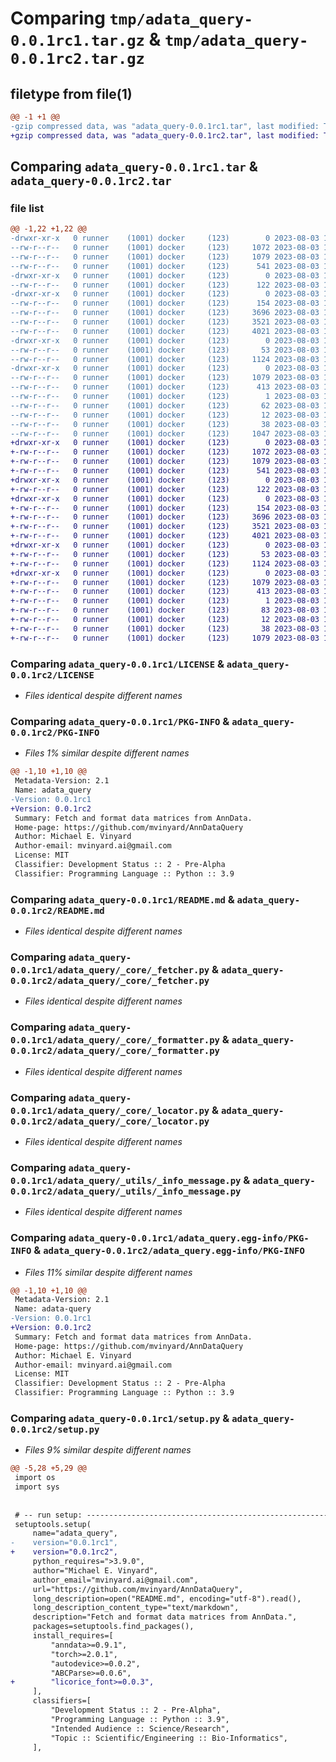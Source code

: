 # Comparing `tmp/adata_query-0.0.1rc1.tar.gz` & `tmp/adata_query-0.0.1rc2.tar.gz`

## filetype from file(1)

```diff
@@ -1 +1 @@
-gzip compressed data, was "adata_query-0.0.1rc1.tar", last modified: Thu Aug  3 14:28:03 2023, max compression
+gzip compressed data, was "adata_query-0.0.1rc2.tar", last modified: Thu Aug  3 14:33:41 2023, max compression
```

## Comparing `adata_query-0.0.1rc1.tar` & `adata_query-0.0.1rc2.tar`

### file list

```diff
@@ -1,22 +1,22 @@
-drwxr-xr-x   0 runner    (1001) docker     (123)        0 2023-08-03 14:28:03.038113 adata_query-0.0.1rc1/
--rw-r--r--   0 runner    (1001) docker     (123)     1072 2023-08-03 14:27:53.000000 adata_query-0.0.1rc1/LICENSE
--rw-r--r--   0 runner    (1001) docker     (123)     1079 2023-08-03 14:28:03.038113 adata_query-0.0.1rc1/PKG-INFO
--rw-r--r--   0 runner    (1001) docker     (123)      541 2023-08-03 14:27:53.000000 adata_query-0.0.1rc1/README.md
-drwxr-xr-x   0 runner    (1001) docker     (123)        0 2023-08-03 14:28:03.038113 adata_query-0.0.1rc1/adata_query/
--rw-r--r--   0 runner    (1001) docker     (123)      122 2023-08-03 14:27:53.000000 adata_query-0.0.1rc1/adata_query/__init__.py
-drwxr-xr-x   0 runner    (1001) docker     (123)        0 2023-08-03 14:28:03.038113 adata_query-0.0.1rc1/adata_query/_core/
--rw-r--r--   0 runner    (1001) docker     (123)      154 2023-08-03 14:27:53.000000 adata_query-0.0.1rc1/adata_query/_core/__init__.py
--rw-r--r--   0 runner    (1001) docker     (123)     3696 2023-08-03 14:27:53.000000 adata_query-0.0.1rc1/adata_query/_core/_fetcher.py
--rw-r--r--   0 runner    (1001) docker     (123)     3521 2023-08-03 14:27:53.000000 adata_query-0.0.1rc1/adata_query/_core/_formatter.py
--rw-r--r--   0 runner    (1001) docker     (123)     4021 2023-08-03 14:27:53.000000 adata_query-0.0.1rc1/adata_query/_core/_locator.py
-drwxr-xr-x   0 runner    (1001) docker     (123)        0 2023-08-03 14:28:03.038113 adata_query-0.0.1rc1/adata_query/_utils/
--rw-r--r--   0 runner    (1001) docker     (123)       53 2023-08-03 14:27:53.000000 adata_query-0.0.1rc1/adata_query/_utils/__init__.py
--rw-r--r--   0 runner    (1001) docker     (123)     1124 2023-08-03 14:27:53.000000 adata_query-0.0.1rc1/adata_query/_utils/_info_message.py
-drwxr-xr-x   0 runner    (1001) docker     (123)        0 2023-08-03 14:28:03.038113 adata_query-0.0.1rc1/adata_query.egg-info/
--rw-r--r--   0 runner    (1001) docker     (123)     1079 2023-08-03 14:28:02.000000 adata_query-0.0.1rc1/adata_query.egg-info/PKG-INFO
--rw-r--r--   0 runner    (1001) docker     (123)      413 2023-08-03 14:28:03.000000 adata_query-0.0.1rc1/adata_query.egg-info/SOURCES.txt
--rw-r--r--   0 runner    (1001) docker     (123)        1 2023-08-03 14:28:02.000000 adata_query-0.0.1rc1/adata_query.egg-info/dependency_links.txt
--rw-r--r--   0 runner    (1001) docker     (123)       62 2023-08-03 14:28:02.000000 adata_query-0.0.1rc1/adata_query.egg-info/requires.txt
--rw-r--r--   0 runner    (1001) docker     (123)       12 2023-08-03 14:28:02.000000 adata_query-0.0.1rc1/adata_query.egg-info/top_level.txt
--rw-r--r--   0 runner    (1001) docker     (123)       38 2023-08-03 14:28:03.038113 adata_query-0.0.1rc1/setup.cfg
--rw-r--r--   0 runner    (1001) docker     (123)     1047 2023-08-03 14:27:53.000000 adata_query-0.0.1rc1/setup.py
+drwxr-xr-x   0 runner    (1001) docker     (123)        0 2023-08-03 14:33:41.084382 adata_query-0.0.1rc2/
+-rw-r--r--   0 runner    (1001) docker     (123)     1072 2023-08-03 14:33:27.000000 adata_query-0.0.1rc2/LICENSE
+-rw-r--r--   0 runner    (1001) docker     (123)     1079 2023-08-03 14:33:41.084382 adata_query-0.0.1rc2/PKG-INFO
+-rw-r--r--   0 runner    (1001) docker     (123)      541 2023-08-03 14:33:27.000000 adata_query-0.0.1rc2/README.md
+drwxr-xr-x   0 runner    (1001) docker     (123)        0 2023-08-03 14:33:41.080381 adata_query-0.0.1rc2/adata_query/
+-rw-r--r--   0 runner    (1001) docker     (123)      122 2023-08-03 14:33:27.000000 adata_query-0.0.1rc2/adata_query/__init__.py
+drwxr-xr-x   0 runner    (1001) docker     (123)        0 2023-08-03 14:33:41.084382 adata_query-0.0.1rc2/adata_query/_core/
+-rw-r--r--   0 runner    (1001) docker     (123)      154 2023-08-03 14:33:27.000000 adata_query-0.0.1rc2/adata_query/_core/__init__.py
+-rw-r--r--   0 runner    (1001) docker     (123)     3696 2023-08-03 14:33:27.000000 adata_query-0.0.1rc2/adata_query/_core/_fetcher.py
+-rw-r--r--   0 runner    (1001) docker     (123)     3521 2023-08-03 14:33:27.000000 adata_query-0.0.1rc2/adata_query/_core/_formatter.py
+-rw-r--r--   0 runner    (1001) docker     (123)     4021 2023-08-03 14:33:27.000000 adata_query-0.0.1rc2/adata_query/_core/_locator.py
+drwxr-xr-x   0 runner    (1001) docker     (123)        0 2023-08-03 14:33:41.084382 adata_query-0.0.1rc2/adata_query/_utils/
+-rw-r--r--   0 runner    (1001) docker     (123)       53 2023-08-03 14:33:27.000000 adata_query-0.0.1rc2/adata_query/_utils/__init__.py
+-rw-r--r--   0 runner    (1001) docker     (123)     1124 2023-08-03 14:33:27.000000 adata_query-0.0.1rc2/adata_query/_utils/_info_message.py
+drwxr-xr-x   0 runner    (1001) docker     (123)        0 2023-08-03 14:33:41.084382 adata_query-0.0.1rc2/adata_query.egg-info/
+-rw-r--r--   0 runner    (1001) docker     (123)     1079 2023-08-03 14:33:41.000000 adata_query-0.0.1rc2/adata_query.egg-info/PKG-INFO
+-rw-r--r--   0 runner    (1001) docker     (123)      413 2023-08-03 14:33:41.000000 adata_query-0.0.1rc2/adata_query.egg-info/SOURCES.txt
+-rw-r--r--   0 runner    (1001) docker     (123)        1 2023-08-03 14:33:41.000000 adata_query-0.0.1rc2/adata_query.egg-info/dependency_links.txt
+-rw-r--r--   0 runner    (1001) docker     (123)       83 2023-08-03 14:33:41.000000 adata_query-0.0.1rc2/adata_query.egg-info/requires.txt
+-rw-r--r--   0 runner    (1001) docker     (123)       12 2023-08-03 14:33:41.000000 adata_query-0.0.1rc2/adata_query.egg-info/top_level.txt
+-rw-r--r--   0 runner    (1001) docker     (123)       38 2023-08-03 14:33:41.084382 adata_query-0.0.1rc2/setup.cfg
+-rw-r--r--   0 runner    (1001) docker     (123)     1079 2023-08-03 14:33:27.000000 adata_query-0.0.1rc2/setup.py
```

### Comparing `adata_query-0.0.1rc1/LICENSE` & `adata_query-0.0.1rc2/LICENSE`

 * *Files identical despite different names*

### Comparing `adata_query-0.0.1rc1/PKG-INFO` & `adata_query-0.0.1rc2/PKG-INFO`

 * *Files 1% similar despite different names*

```diff
@@ -1,10 +1,10 @@
 Metadata-Version: 2.1
 Name: adata_query
-Version: 0.0.1rc1
+Version: 0.0.1rc2
 Summary: Fetch and format data matrices from AnnData.
 Home-page: https://github.com/mvinyard/AnnDataQuery
 Author: Michael E. Vinyard
 Author-email: mvinyard.ai@gmail.com
 License: MIT
 Classifier: Development Status :: 2 - Pre-Alpha
 Classifier: Programming Language :: Python :: 3.9
```

### Comparing `adata_query-0.0.1rc1/README.md` & `adata_query-0.0.1rc2/README.md`

 * *Files identical despite different names*

### Comparing `adata_query-0.0.1rc1/adata_query/_core/_fetcher.py` & `adata_query-0.0.1rc2/adata_query/_core/_fetcher.py`

 * *Files identical despite different names*

### Comparing `adata_query-0.0.1rc1/adata_query/_core/_formatter.py` & `adata_query-0.0.1rc2/adata_query/_core/_formatter.py`

 * *Files identical despite different names*

### Comparing `adata_query-0.0.1rc1/adata_query/_core/_locator.py` & `adata_query-0.0.1rc2/adata_query/_core/_locator.py`

 * *Files identical despite different names*

### Comparing `adata_query-0.0.1rc1/adata_query/_utils/_info_message.py` & `adata_query-0.0.1rc2/adata_query/_utils/_info_message.py`

 * *Files identical despite different names*

### Comparing `adata_query-0.0.1rc1/adata_query.egg-info/PKG-INFO` & `adata_query-0.0.1rc2/adata_query.egg-info/PKG-INFO`

 * *Files 11% similar despite different names*

```diff
@@ -1,10 +1,10 @@
 Metadata-Version: 2.1
 Name: adata-query
-Version: 0.0.1rc1
+Version: 0.0.1rc2
 Summary: Fetch and format data matrices from AnnData.
 Home-page: https://github.com/mvinyard/AnnDataQuery
 Author: Michael E. Vinyard
 Author-email: mvinyard.ai@gmail.com
 License: MIT
 Classifier: Development Status :: 2 - Pre-Alpha
 Classifier: Programming Language :: Python :: 3.9
```

### Comparing `adata_query-0.0.1rc1/setup.py` & `adata_query-0.0.1rc2/setup.py`

 * *Files 9% similar despite different names*

```diff
@@ -5,28 +5,29 @@
 import os
 import sys
 
 
 # -- run setup: ----------------------------------------------------------------
 setuptools.setup(
     name="adata_query",
-    version="0.0.1rc1",
+    version="0.0.1rc2",
     python_requires=">3.9.0",
     author="Michael E. Vinyard",
     author_email="mvinyard.ai@gmail.com",
     url="https://github.com/mvinyard/AnnDataQuery",
     long_description=open("README.md", encoding="utf-8").read(),
     long_description_content_type="text/markdown",
     description="Fetch and format data matrices from AnnData.",
     packages=setuptools.find_packages(),
     install_requires=[
         "anndata>=0.9.1",
         "torch>=2.0.1",
         "autodevice>=0.0.2",
         "ABCParse>=0.0.6",
+        "licorice_font>=0.0.3",
     ],
     classifiers=[
         "Development Status :: 2 - Pre-Alpha",
         "Programming Language :: Python :: 3.9",
         "Intended Audience :: Science/Research",
         "Topic :: Scientific/Engineering :: Bio-Informatics",
     ],
```

